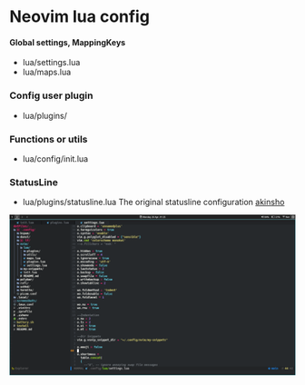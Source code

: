 # Neovim lua config

#### Global settings, MappingKeys
* lua/settings.lua
* lua/maps.lua

### Config user plugin
* lua/plugins/

### Functions or utils
* lua/config/init.lua

### StatusLine
* lua/plugins/statusline.lua
The original statusline configuration [akinsho](https://github.com/akinsho/dotfiles)

![Image](screenshots/1.png)
